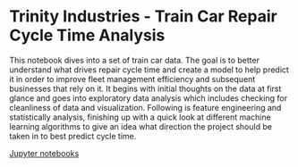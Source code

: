 # Trinity Industries - Train Car Repair Cycle Time Analysis

This notebook dives into a set of train car data. The goal is to better understand what drives repair cycle time and create a model to help predict it in order to improve fleet management efficiency and subsequent businesses that rely on it. It begins with initial thoughts on the data at first glance and goes into exploratory data analysis which includes checking for cleanliness of data and visualization. Following is feature engineering and statistically analysis, finishing up with a quick look at different machine learning algorithms to give an idea what direction the project should be taken in to best predict cycle time.

[Jupyter notebooks](https://github.com/evamintz/Trinity-Industries/blob/main/Trinity%20Industries%20Data.ipynb)
